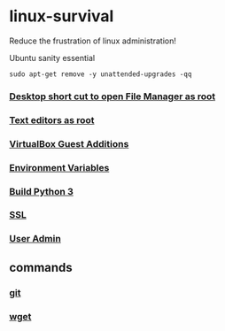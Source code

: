 # linux-survival
Reduce the frustration of linux administration!

Ubuntu sanity essential
```
sudo apt-get remove -y unattended-upgrades -qq
```

### [Desktop short cut to open File Manager as root](FileManagerSudo.md)

### [Text editors as root](TextEditorSudo.md)

### [VirtualBox Guest Additions](VirtualBoxGuestAdditions.md)

### [Environment Variables](EnvironmentVariables.md)

### [Build Python 3](BuildPython3.md)

### [SSL](SSL.md)

### [User Admin](UserAdmin.md)

## commands

### [git](git.md)
### [wget](wget.md)
